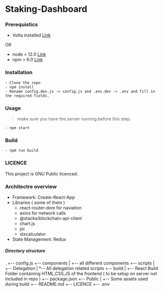 # Staking-Dashboard

### Prerequistics

- Volta installed <a href="https://docs.volta.sh/guide/">Link</a>

OR

- node > 12.0 <a href="https://nodejs.org/en/download/" target="_blank">Link</a>
- npm > 6.0 <a href="https://nodejs.org/en/download/" target="_blank">Link</a>

### Installation

```
- Clone the repo
- npm install
- Rename config.dev.js -> config.js and .env.dev -> .env and fill in the required fields.
```

### Usage

> make sure you have the server running before this step.

```
- npm start
```

### Build

```
- npm run build
```

### LICENCE

This project is GNU Public licenced.

### Architectre overview

- Framework: Create-React-App
- Libraries ( some of them )
  - react-router-dom for naviation
  - axios for network calls
  - @stacks/blockchain-api-client
  - chart.js
  - joi
  - stxcalculator
- State Management: Redux

##### Directory structure

.
+-- config.js
+-- components
| +-- all different components
+-- scripts
| +-- Delegation
| \*-- All delegation related scripts
+-- build
| +-- React Build Folder containing HTML,CSS,JS of the frontend ( to be setup on server not included in repo )
+-- package.json
+-- Public
| +-- Some assets used during build
+-- README.md
+-- LICENCE
+-- .env
